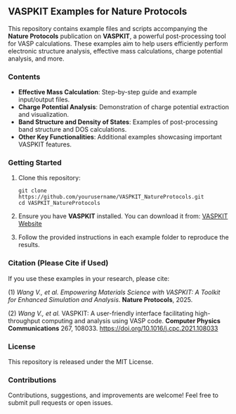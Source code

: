 ## VASPKIT Examples for Nature Protocols

This repository contains example files and scripts accompanying the **Nature Protocols** publication on **VASPKIT**, a powerful post-processing tool for VASP calculations. These examples aim to help users efficiently perform electronic structure analysis, effective mass calculations, charge potential analysis, and more.

### Contents

- **Effective Mass Calculation**: Step-by-step guide and example input/output files.
- **Charge Potential Analysis**: Demonstration of charge potential extraction and visualization.
- **Band Structure and Density of States**: Examples of post-processing band structure and DOS calculations.
- **Other Key Functionalities**: Additional examples showcasing important VASPKIT features.

### Getting Started

1. Clone this repository:

   ```
   git clone https://github.com/yourusername/VASPKIT_NatureProtocols.git
   cd VASPKIT_NatureProtocols
   ```

2. Ensure you have **VASPKIT** installed. You can download it from: [VASPKIT Website](https://vaspkit.com/)

3. Follow the provided instructions in each example folder to reproduce the results.

### Citation (Please Cite if Used)

If you use these examples in your research, please cite:

(1) *Wang V., et al.* *Empowering Materials Science with VASPKIT: A Toolkit for Enhanced Simulation and Analysis*. **Nature Protocols**, 2025.

(2) *Wang V., et al.* VASPKIT: A user-friendly interface facilitating high-throughput computing and analysis using VASP code. **Computer Physics Communications** 267, 108033. https://doi.org/10.1016/j.cpc.2021.108033

### License

This repository is released under the MIT License.

### Contributions

Contributions, suggestions, and improvements are welcome! Feel free to submit pull requests or open issues.
